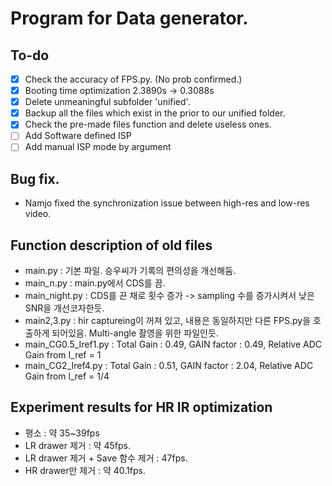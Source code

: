 # Program for Data generator.

## To-do
- [x] Check the accuracy of FPS.py. (No prob confirmed.)
- [x] Booting time optimization 2.3890s -> 0.3088s
- [x] Delete unmeaningful subfolder 'unified'.
- [x] Backup all the files which exist in the prior to our unified folder.
- [x] Check the pre-made files function and delete useless ones.
- [ ] Add Software defined ISP
- [ ] Add manual ISP mode by argument

## Bug fix.
- Namjo fixed the synchronization issue between high-res and low-res video.

## Function description of old files

- main.py : 기본 파일. 승우씨가 기록의 편의성을 개선해둠.
- main_n.py : main.py에서 CDS를 끔.
- main_night.py : CDS를 끈 채로 횟수 증가 -> sampling 수를 증가시켜서 낮은 SNR을 개선코자한듯.
- main2,3.py : hir captureing이 꺼져 있고, 내용은 동일하지만 다른 FPS.py을 호출하게 되어있음. Multi-angle 촬영을 위한 파일인듯.
- main_CG0.5_Iref1.py : Total Gain : 0.49,  GAIN factor : 0.49, Relative ADC Gain from I_ref = 1
- main_CG2_Iref4.py : Total Gain : 0.51, GAIN factor : 2.04, Relative ADC Gain from l_ref = 1/4

## Experiment results for HR IR optimization
- 평소 : 약 35~39fps
- LR drawer 제거 : 약 45fps.
- LR drawer 제거 + Save 함수 제거 : 47fps.
- HR drawer만 제거 : 약 40.1fps.

